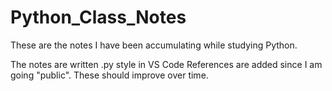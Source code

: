 # Python_Class_Notes
These are the notes I have been accumulating while studying Python. 

The notes are written .py style in VS Code
References are added since I am going "public".  These should improve over time.
